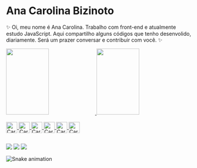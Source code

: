 # Ana Carolina Bizinoto

✨ 
Oi, meu nome é Ana Carolina.
Trabalho com front-end e
atualmente estudo JavaScript.
Aqui compartilho alguns códigos que tenho desenvolido, diariamente.
Será um prazer conversar e contribuir com você.
✨

<div align="left">
  <a href="https://github.com/anacarolbizinoto">
  <img height="180em" width="48%" src="https://github-readme-stats.vercel.app/api?username=anacarolbizinoto&show_icons=true&theme=dark&include_all_commits=true&count_private=true">
  <img height="180em" width="48%" src="https://github-readme-stats.vercel.app/api/top-langs/?username=anacarolbizinoto&layout=compact&langs_count=7&theme=dark">
</div>
  
  
<div style="display: inline_block"><br>
     <img align="center" alt="Carol-HTML" height="30" src="https://cdn.jsdelivr.net/gh/devicons/devicon/icons/html5/html5-original-wordmark.svg">
     <img align="center" alt="Carol-CSS" height="30" src="https://cdn.jsdelivr.net/gh/devicons/devicon/icons/css3/css3-original-wordmark.svg">
     <img align="center" alt="Carol-JS" height="30" src="https://cdn.jsdelivr.net/gh/devicons/devicon/icons/javascript/javascript-original.svg">
     <img align="center" alt="Carol-Git" height="30" src="https://cdn.jsdelivr.net/gh/devicons/devicon/icons/git/git-original.svg">
     <img align="center" alt="Carol-GitHub" height="30" src="https://cdn.jsdelivr.net/gh/devicons/devicon/icons/github/github-original-wordmark.svg">
     <img align="center" alt="Carol-VSCode" height="30" src="https://cdn.jsdelivr.net/gh/devicons/devicon/icons/vscode/vscode-original-wordmark.svg">
          
</div>
  
  ##
  
<div> 
  <a href="https://discord.gg/VvZMKtC6" target="_blank"><img src="https://img.shields.io/badge/Discord-7289DA?style=for-the-badge&logo=discord&logoColor=white" target="_blank"></a> 
  <a href = "mailto:dev.carolbizinoto@gmail.com"><img src="https://img.shields.io/badge/Gmail-D14836?style=for-the-badge&logo=gmail&logoColor=white" target="_blank"></a>
  <a href="https://www.linkedin.com/in/ana-carolina-bizinoto/" target="_blank"><img src="https://img.shields.io/badge/-LinkedIn-%230077B5?style=for-the-badge&logo=linkedin&logoColor=white" target="_blank"></a> 
  
  ![Snake animation](https://github.com/anacarolbizinoto/anacarolbizinoto/blob/output/github-contribution-grid-snake.svg)
  
   </div>
